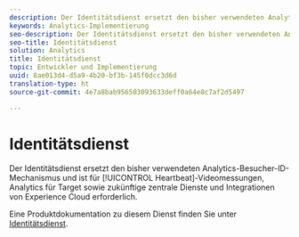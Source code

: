 ```yaml
---
description: Der Identitätsdienst ersetzt den bisher verwendeten Analytics-Besucher-ID-Mechanismus und ist für Heartbeat-Videomessungen, Analytics für Target sowie zukünftige zentrale Dienste und Integrationen von Experience Cloud erforderlich.
keywords: Analytics-Implementierung
seo-description: Der Identitätsdienst ersetzt den bisher verwendeten Analytics-Besucher-ID-Mechanismus und ist für Heartbeat-Videomessungen, Analytics für Target sowie zukünftige zentrale Dienste und Integrationen von Experience Cloud erforderlich.
seo-title: Identitätsdienst
solution: Analytics
title: Identitätsdienst
topic: Entwickler und Implementierung
uuid: 8ae013d4-d5a9-4b20-bf3b-145f0dcc3d6d
translation-type: ht
source-git-commit: 4e7a8bab956503093633deff0a64e8c7af2d5497

---
```



# Identitätsdienst

Der Identitätsdienst ersetzt den bisher verwendeten Analytics-Besucher-ID-Mechanismus und ist für [!UICONTROL Heartbeat]-Videomessungen, Analytics für Target sowie zukünftige zentrale Dienste und Integrationen von Experience Cloud erforderlich.

Eine Produktdokumentation zu diesem Dienst finden Sie unter [Identitätsdienst](https://marketing.adobe.com/resources/help/de_DE/mcvid/).
